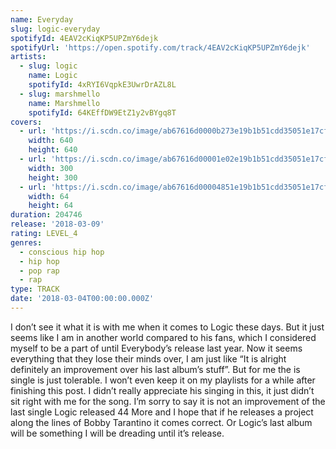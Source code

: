 ```yaml
---
name: Everyday
slug: logic-everyday
spotifyId: 4EAV2cKiqKP5UPZmY6dejk
spotifyUrl: 'https://open.spotify.com/track/4EAV2cKiqKP5UPZmY6dejk'
artists:
  - slug: logic
    name: Logic
    spotifyId: 4xRYI6VqpkE3UwrDrAZL8L
  - slug: marshmello
    name: Marshmello
    spotifyId: 64KEffDW9EtZ1y2vBYgq8T
covers:
  - url: 'https://i.scdn.co/image/ab67616d0000b273e19b1b51cdd35051e17cf6dc'
    width: 640
    height: 640
  - url: 'https://i.scdn.co/image/ab67616d00001e02e19b1b51cdd35051e17cf6dc'
    width: 300
    height: 300
  - url: 'https://i.scdn.co/image/ab67616d00004851e19b1b51cdd35051e17cf6dc'
    width: 64
    height: 64
duration: 204746
release: '2018-03-09'
rating: LEVEL_4
genres:
  - conscious hip hop
  - hip hop
  - pop rap
  - rap
type: TRACK
date: '2018-03-04T00:00:00.000Z'
---
```

I don’t see it what it is with me when it comes to Logic these days. But it just seems like
I am in another world compared to his fans, which I considered myself to be a part of until
Everybody’s release last year. Now it seems everything that they lose their minds over, I am
just like “It is alright definitely an improvement over his last album’s stuff”. But for me
the is single is just tolerable. I won’t even keep it on my playlists for a while after finishing
this post. I didn’t really appreciate his singing in this, it just didn’t sit right with me
for the song. I’m sorry to say it is not an improvement of the last single Logic released
44 More and I hope that if he releases a project along the lines of Bobby Tarantino it comes
correct. Or Logic’s last album will be something I will be dreading until it’s release.
